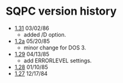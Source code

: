# SQPC version history

- [1.31](1.31) 03/02/86
  - added /D option.
- [1.2a](1.2a) 05/20/85
  - minor change for DOS 3.
- [1.29](1.29) 04/13/85
  - add ERRORLEVEL settings.
- [1.28](1.28) 01/10/85
- [1.27](1.27) 12/17/84
